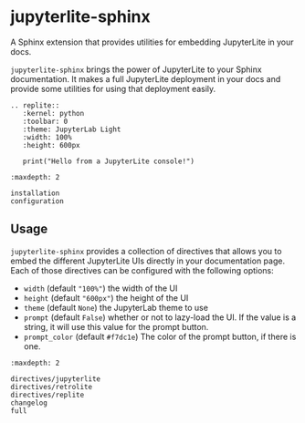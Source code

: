 # jupyterlite-sphinx

A Sphinx extension that provides utilities for embedding JupyterLite in your docs.

`jupyterlite-sphinx` brings the power of JupyterLite to your Sphinx documentation. It makes a full JupyterLite deployment in your docs and provide some utilities for using that deployment easily.

```{eval-rst}
.. replite::
   :kernel: python
   :toolbar: 0
   :theme: JupyterLab Light
   :width: 100%
   :height: 600px

   print("Hello from a JupyterLite console!")
```

```{toctree}
:maxdepth: 2

installation
configuration
```

## Usage

`jupyterlite-sphinx` provides a collection of directives that allows you to embed the different JupyterLite UIs directly in your documentation page.
Each of those directives can be configured with the following options:

- `width` (default `"100%"`) the width of the UI
- `height` (default `"600px"`) the height of the UI
- `theme` (default `None`) the JupyterLab theme to use
- `prompt` (default `False`) whether or not to lazy-load the UI. If the value is a string, it will use this value for the prompt button.
- `prompt_color` (default `#f7dc1e`) The color of the prompt button, if there is one.

```{toctree}
:maxdepth: 2

directives/jupyterlite
directives/retrolite
directives/replite
changelog
full
```
